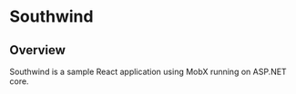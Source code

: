 # Southwind

## Overview

Southwind is a sample React application using MobX running on ASP.NET core.

